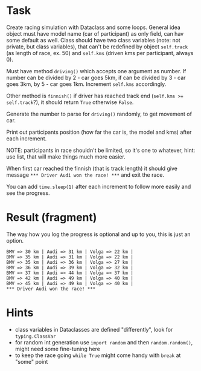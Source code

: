 # Task

Create racing simulation with Dataclass and some loops. General idea object must have model name (car of participant) as only field, can hav some default as well. Class should have two class variables (note: not private, but class variables), that can't be redefined by object `self.track` (as length of race, ex. 50) and `self.kms` (driven kms per participant, always 0).

Must have method `driving()` which accepts one argument as number. If number can be divided by 2 - car goes 5km, if can be divided by 3 - car goes 3km, by 5 - car goes 1km. Increment `self.kms` accordingly.

Other method is `finnish()` if driver has reached track end (`self.kms >= self.track`?), it should return `True` otherwise `False`.

Generate the number to parse for `driving()` randomly, to get movement of car.

Print out participants position (how far the car is, the model and kms) after each increment.

NOTE: participants in race shouldn't be limited, so it's one to whatever, hint: use list, that will make things much more easier.

When first car reached the finnish (that is track length) it should give message `*** Driver Audi won the race! ***` and exit the race.

You can add `time.sleep(1)` after each increment to follow more easily and see the progress.

# Result (fragment)
The way how you log the progress is optional and up to you, this is just an option.

```
BMV => 30 km | Audi => 31 km | Volga => 22 km | 
BMV => 35 km | Audi => 31 km | Volga => 22 km | 
BMV => 35 km | Audi => 36 km | Volga => 27 km | 
BMV => 36 km | Audi => 39 km | Volga => 32 km | 
BMV => 37 km | Audi => 44 km | Volga => 37 km | 
BMV => 42 km | Audi => 49 km | Volga => 40 km | 
BMV => 45 km | Audi => 49 km | Volga => 40 km | 
*** Driver Audi won the race! ***
```

# Hints

- class variables in Dataclasses are defined "differently", look for `typing.ClassVar`
- for random int generation use `import random` and then `random.random()`, might need some fine-tuning here
- to keep the race going `while True` might come handy with `break` at "some" point 